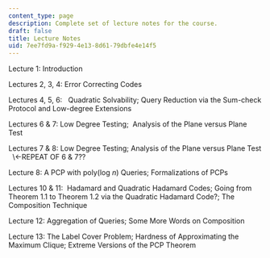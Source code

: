 ```yaml
---
content_type: page
description: Complete set of lecture notes for the course.
draft: false
title: Lecture Notes
uid: 7ee7fd9a-f929-4e13-8d61-79dbfe4e14f5
---
```

Lecture 1: Introduction

Lectures 2, 3, 4: Error Correcting Codes

Lectures 4, 5, 6:   Quadratic Solvability; Query Reduction via the Sum-check Protocol and Low-degree Extensions

Lectures 6 & 7: Low Degree Testing;  Analysis of the Plane versus Plane Test

Lectures 7 & 8: Low Degree Testing; Analysis of the Plane versus Plane Test   \\\<-REPEAT OF 6 & 7??

Lecture 8: A PCP with poly(log *n*) Queries; Formalizations of PCPs

Lectures 10 & 11:  Hadamard and Quadratic Hadamard Codes; Going from Theorem 1.1 to Theorem 1.2 via the Quadratic Hadamard Code?; The Composition Technique

Lecture 12: Aggregation of Queries; Some More Words on Composition

Lecture 13: The Label Cover Problem; Hardness of Approximating the Maximum Clique; Extreme Versions of the PCP Theorem